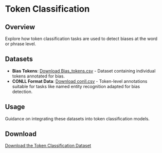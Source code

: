 # Token Classification

## Overview
Explore how token classification tasks are used to detect biases at the word or phrase level.

## Datasets
- **Bias Tokens**: [Download Bias_tokens.csv](https://huggingface.co/datasets/shainar/BEAD/blob/main/2-Token-Classification/Bias_tokens.csv) - Dataset containing individual tokens annotated for bias.
- **CONLL Format Data**: [Download conll.csv](https://huggingface.co/datasets/shainar/BEAD/blob/main/2-Token-Classification/bias-conll.csv) - Token-level annotations suitable for tasks like named entity recognition adapted for bias detection.

## Usage
Guidance on integrating these datasets into token classification models.

## Download
[Download the Token Classification Dataset](https://huggingface.co/datasets/shainar/BEAD/tree/main/2-Token-Classification)
